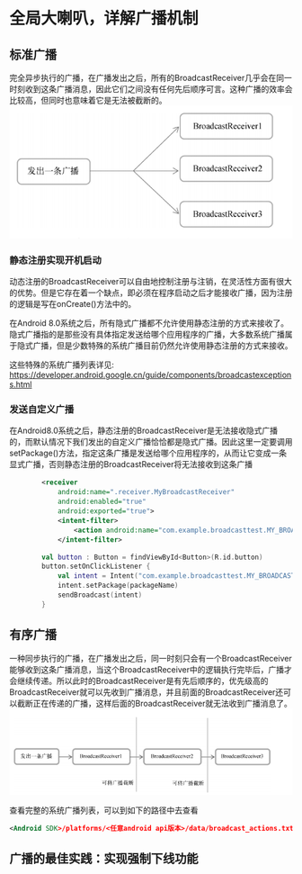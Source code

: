 # 全局大喇叭，详解广播机制


## 标准广播
完全异步执行的广播，在广播发出之后，所有的BroadcastReceiver几乎会在同一时刻收到这条广播消息，因此它们之间没有任何先后顺序可言。这种广播的效率会比较高，但同时也意味着它是无法被截断的。
![alt text](image.png)




### 静态注册实现开机启动
动态注册的BroadcastReceiver可以自由地控制注册与注销，在灵活性方面有很大的优势。但是它存在着一个缺点，即必须在程序启动之后才能接收广播，因为注册的逻辑是写在onCreate()方法中的。


在Android 8.0系统之后，所有隐式广播都不允许使用静态注册的方式来接收了。隐式广播指的是那些没有具体指定发送给哪个应用程序的广播，大多数系统广播属于隐式广播，但是少数特殊的系统广播目前仍然允许使用静态注册的方式来接收。

这些特殊的系统广播列表详见:
https://developer.android.google.cn/guide/components/broadcastexceptions.html



### 发送自定义广播


在Android8.0系统之后，静态注册的BroadcastReceiver是无法接收隐式广播的，而默认情况下我们发出的自定义广播恰恰都是隐式广播。因此这里一定要调用setPackage()方法，指定这条广播是发送给哪个应用程序的，从而让它变成一条显式广播，否则静态注册的BroadcastReceiver将无法接收到这条广播


```xml
        <receiver
            android:name=".receiver.MyBroadcastReceiver"
            android:enabled="true"
            android:exported="true">
            <intent-filter>
                <action android:name="com.example.broadcasttest.MY_BROADCAST"/>
            </intent-filter>
```
```kotlin
        val button : Button = findViewById<Button>(R.id.button)
        button.setOnClickListener {
            val intent = Intent("com.example.broadcasttest.MY_BROADCAST")
            intent.setPackage(packageName)
            sendBroadcast(intent)
        }

```



## 有序广播
一种同步执行的广播，在广播发出之后，同一时刻只会有一个BroadcastReceiver能够收到这条广播消息，当这个BroadcastReceiver中的逻辑执行完毕后，广播才会继续传递。所以此时的BroadcastReceiver是有先后顺序的，优先级高的BroadcastReceiver就可以先收到广播消息，并且前面的BroadcastReceiver还可以截断正在传递的广播，这样后面的BroadcastReceiver就无法收到广播消息了。
![alt text](image-1.png)







查看完整的系统广播列表，可以到如下的路径中去查看
```xml
<Android SDK>/platforms/<任意android api版本>/data/broadcast_actions.txt
```


## 广播的最佳实践：实现强制下线功能




